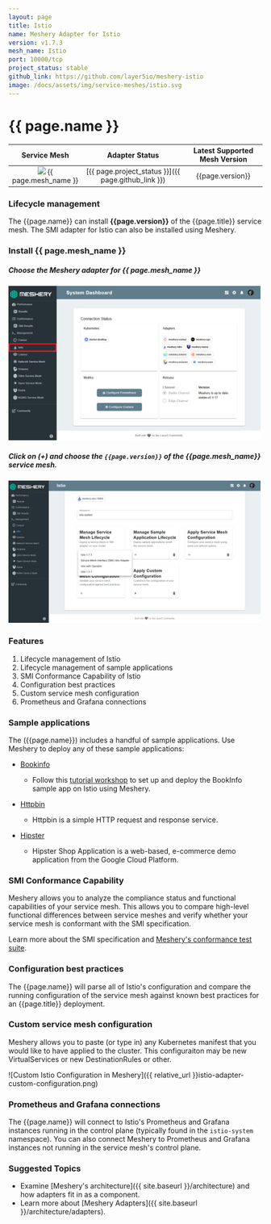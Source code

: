 ```yaml
---
layout: page
title: Istio
name: Meshery Adapter for Istio
version: v1.7.3
mesh_name: Istio
port: 10000/tcp
project_status: stable
github_link: https://github.com/layer5io/meshery-istio
image: /docs/assets/img/service-meshes/istio.svg
---
```


# {{ page.name }}

|  Service Mesh  |                   Adapter Status                    | Latest Supported Mesh Version |
| :------------: | :-------------------------------------------------: | :---------------------------: |
| <img src="{{ page.image }}" style="width:20px" /> {{ page.mesh_name }} | [{{ page.project_status }}]({{ page.github_link }}) |       {{page.version}}        |

### Lifecycle management

The {{page.name}} can install **{{page.version}}** of the {{page.title}} service mesh. The SMI adapter for Istio can also be installed using Meshery.

### Install {{ page.mesh_name }}

##### **Choose the Meshery adapter for {{ page.mesh_name }}**

<a href="#istio-adapter">
  <img style="width:500px;" src="/docs/assets/img/adapters/istio/istio-adapter.png" />
</a>
<a href="#" class="lightbox" id="istio-adapter">
  <span style="background-image: url('/docs/assets/img/adapters/istio/istio-adapter.png')"></span>
</a>

##### **Click on (+) and choose the `{{page.version}}` of the {{page.mesh_name}} service mesh.**

<a href="#istio-install">
  <img style="width:500px;" src="/docs/assets/img/adapters/istio/istio-install.png" />
</a>
<a href="#" class="lightbox" id="istio-install">
  <span style="background-image: url('/docs/assets/img/adapters/istio/istio-install.png')"></span>
</a>

### Features

1. Lifecycle management of Istio
1. Lifecycle management of sample applications
1. SMI Conformance Capability of Istio
1. Configuration best practices
1. Custom service mesh configuration
1. Prometheus and Grafana connections

### Sample applications

The ({{page.name}}) includes a handful of sample applications. Use Meshery to deploy any of these sample applications:

- [Bookinfo](/docs/guides/sample-apps#bookinfo)
    - Follow this [tutorial workshop](https://github.com/layer5io/istio-service-mesh-workshop/blob/master/lab-2/README.md) to set up and deploy the BookInfo sample app on Istio using Meshery. 

- [Httpbin](/docs/guides/sample-apps#httpbin)
    - Httpbin is a simple HTTP request and response service.

- [Hipster](/docs/guides/sample-apps#hipster)
    - Hipster Shop Application is a web-based, e-commerce demo application from the Google Cloud Platform.

### SMI Conformance Capability

Meshery allows you to analyze the compliance status and functional capabilities of your service mesh. This allows you to compare high-level functional differences between service meshes and verify whether your service mesh is conformant with the SMI specification.

Learn more about the SMI specification and [Meshery's conformance test suite](https://meshery.layer5.io/docs/functionality/smi-conformance).

### Configuration best practices

The {{page.name}} will parse all of Istio's configuration and compare the running configuration of the service mesh against known best practices for an {{page.title}} deployment.

### Custom service mesh configuration

Meshery allows you to paste (or type in) any Kubernetes manifest that you would like to have applied to the cluster. This configuraiton may be new VirtualServices or new DestinationRules or other.

![Custom Istio Configuration in Meshery]({{ relative_url }}istio-adapter-custom-configuration.png)

### Prometheus and Grafana connections

The {{page.name}} will connect to Istio's Prometheus and Grafana instances running in the control plane (typically found in the `istio-system` namespace). You can also connect Meshery to Prometheus and Grafana instances not running in the service mesh's control plane.

### Suggested Topics

- Examine [Meshery's architecture]({{ site.baseurl }}/architecture) and how adapters fit in as a component.
- Learn more about [Meshery Adapters]({{ site.baseurl }}/architecture/adapters).
